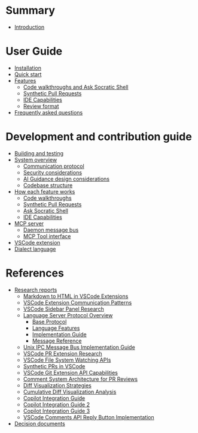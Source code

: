 # Summary

<!-- Claude: consult chapters in this file for deeper background on topics as needed -->

- [Introduction](./introduction.md) <!-- 💡: Project overview, problem statement, and relationship to socratic shell ecosystem -->

# User Guide <!-- 💡: End-user documentation for people using Dialectic in their AI development workflow -->

- [Installation](./installation.md) <!-- 💡: Step-by-step setup for both VSCode extension and MCP server components -->
- [Quick start](./quick-start.md) <!-- 💡: Basic workflow example showing AI assistant → review display → navigation cycle -->
- [Features]() <!-- 💡: Explains how to use each feature -->
    - [Code walkthroughs and Ask Socratic Shell](./walkthroughs.md) <!-- 💡: Give examples of how to ask the agent to walk through code with you, what happens when you click links, and how you can use Ask Socratic Shell. -->
    - [Synthetic Pull Requests](./synthetic-pr.md) <!-- 💡: How to create PR-like reviews from LLM code changes, with AI insight comments (💡❓TODO/FIXME) and familiar review workflows for approving/requesting changes -->
    - [IDE Capabilities](./ide-capabilities.md) <!-- 💡: Natural language interface to VSCode/LSP features, current capabilities, and implementation details -->
    - [Review format](./review-format.md) <!-- 💡: Explains file:line syntax, reference-style links [file:line][], and markdown conventions AI assistants should follow -->
- [Frequently asked questions](./faq.md) <!-- 💡: Anticipated user questions about common errors, expected workflow, purpose, comparisons with other tools, etc -->

# Development and contribution guide <!-- 💡: Technical documentation for contributors and people wanting to understand system internals -->

- [Building and testing](./design/build-and-test.md) <!-- 💡: Development environment setup, build process, and testing procedures -->
- [System overview](./design/overview.md) <!-- 💡: High-level architecture showing MCP server ↔ VSCode extension communication via Unix sockets -->
    - [Communication protocol](./design/protocol.md) <!-- 💡: JSON message format, Unix socket/named pipe IPC, and error handling between components -->
    - [Security considerations](./design/security.md) <!-- 💡: CSP headers, DOMPurify sanitization, and secure webview practices for markdown rendering -->
    - [AI Guidance design considerations](./design/ai-guidance.md) <!-- 💡: Design decisions made specifically to work well with AI collaboration patterns from socratic shell -->
    - [Codebase structure](./design/codebase-structure.md) <!-- 💡: Overview of project structure, key files, and how components connect for contributors -->
- [How each feature works]() <!-- 💡: Walk through the flow of particular features -->
    - [Code walkthroughs](./design/code-walkthroughs.md)
    - [Synthetic Pull Requests](./design/synthetic-pr.md) <!-- 💡: Git operations with git2, AI comment parsing (💡❓TODO/FIXME), MCP tool implementation, and VSCode CommentController integration for PR-like workflows -->
    - [Ask Socratic Shell](./design/ask-socratic-shell.md) <!-- 💡: How Ask Socratic Shell works, message flows, and implementation details -->
    - [IDE Capabilities](./design/ide-capabilities.md) <!-- 💡: Natural language interface to VSCode/LSP features, current capabilities, and implementation details -->
- [MCP server](./design/mcp-server.md) <!-- 💡: Highlights of the MCP server  --> 
    - [Daemon message bus](./design/daemon.md) <!-- 💡: Central message router implementation, client management, process lifecycle, and Unix socket server architecture -->
    - [MCP Tool interface](./design/mcp-tool-interface.md) <!-- 💡: API specification for AI assistants calling present_review tool with markdown content -->
- [VSCode extension](./design/extension.md) <!-- 💡: Highlights of the VSCode Extension design and implementation: activation, establishing IPC protocol -->
- [Dialect language](./design/dialect-language.md) <!-- 💡: JSON mini-language semantics for IDE operations - function composition, value types, and execution model -->


# References

- [Research reports]() <!-- 💡: Background research that informed design decisions - consult when discussing related technical topics -->
    - [Markdown to HTML in VSCode Extensions](./references/markdown-to-html-in-vscode.md) <!-- 💡: Comprehensive guide on markdown-it dominance (95% of VSCode extensions), custom renderer rules for link handling, multi-layered approach (parser/webview/extension), security with CSP and DOMPurify, command URI patterns. Relevant for: markdown processing, custom link handling, webview security, VSCode extension patterns -->
    - [VSCode Extension Communication Patterns](./references/cli-extension-communication-guide.md) <!-- 💡: Four communication approaches between CLI tools and VSCode extensions: Unix socket/named pipe (recommended), HTTP server, file-based, and remote execution considerations. Covers environmentVariableCollection for discovery, cross-platform compatibility, security best practices. Relevant for: MCP server communication, IPC implementation, CLI-extension integration -->
    - [VSCode Sidebar Panel Research](./references/vscode-extensions-sidebar-panel-research-report.md) <!-- 💡: Complete guide for VSCode extension sidebar panels including TreeDataProvider registration, package.json configuration, debugging strategies. Covers TreeView vs Webview approaches for content display, common configuration issues, and systematic debugging steps. Relevant for: sidebar UI implementation, extension architecture, TreeView/Webview decisions -->
    - [Language Server Protocol Overview](./references/lsp-overview/README.md) <!-- 💡: LSP architecture solving M×N complexity problem with client-server model, JSON-RPC 2.0 messaging, multiple transport options (stdio, sockets, TCP, Node.js IPC). Reduces editor×language integrations from M×N to M+N. Relevant for: protocol design patterns, client-server communication, future LSP integration considerations -->
        - [Base Protocol](./references/lsp-overview/base-protocol.md) <!-- 💡: JSON-RPC 2.0 foundation with HTTP-style headers, Content-Length mandatory for stream communication, request/response/notification model with id correlation, standard and LSP-specific error codes. Relevant for: protocol design, message structure, error handling patterns -->
        - [Language Features](./references/lsp-overview/language-features.md) <!-- 💡: Comprehensive LSP feature catalog including navigation (go-to-definition, find references), information (hover, signature help), code intelligence (completion, actions, lens), formatting, semantic tokens, inlay hints, and diagnostics (push/pull models). Relevant for: code intelligence features, enhanced review experience, future LSP integration -->
        - [Implementation Guide](./references/lsp-overview/implementation-guide.md) <!-- 💡: Practical LSP server/client implementation patterns covering process isolation, message ordering, state management, error handling with exponential backoff, transport configuration (--stdio, --pipe, --socket), three-tier testing strategy, and security considerations (input validation, process isolation, path sanitization). Relevant for: robust IPC implementation, testing strategy, security best practices -->
        - [Message Reference](./references/lsp-overview/message-reference.md) <!-- 💡: Complete LSP message catalog with request/response pairs, notifications, $/prefixed protocol messages, capabilities exchange during initialization, document synchronization (full/incremental), workspace/window features, and proper lifecycle management (initialize → initialized → shutdown → exit). Relevant for: protocol patterns, capability negotiation, document synchronization, future LSP integration -->
    - [Unix IPC Message Bus Implementation Guide](./references/unix-message-bus-architecture.md) <!-- 💡: Comprehensive research on Unix IPC message bus patterns covering Unix domain sockets vs other mechanisms, hub-and-spoke architecture with central broker, epoll-based event handling, process lifecycle management, performance optimization through hybrid approaches, security hardening, and real-world implementations (D-Bus, Redis, nanomsg). Validates Unix sockets as superior foundation for multi-client message buses with concrete implementation patterns. Relevant for: message bus daemon design, IPC architecture decisions, multi-process communication, performance considerations -->
    - [VSCode PR Extension Research](./references/vscode-extensions-dev-pattern.md) <!-- 💡: This research report provides comprehensive technical documentation for building a VS Code extension that creates synthetic pull requests for LLM-generated code changes, covering all essential VS Code Extension APIs with detailed implementation examples. It includes the Comment Controller API for creating PR-like commenting experiences with pre-populated LLM explanations, the Tree View API for PR navigation interfaces in VS Code's sidebar, the Webview API for detailed PR panels with approve/request changes functionality, diff viewer integration for showing file changes, and file system watchers for detecting LLM modifications. The report contains practical code examples for comment thread management, tree data providers, webview panel creation, change tracking systems, command registration for review actions, and integration patterns for forwarding user feedback to LLMs and applying their suggested changes back to the codebase. Consult this report when implementing VS Code extensions that need to display code diffs, manage commenting workflows, create custom sidebar views, integrate with LLM APIs for code review scenarios, or replicate GitHub-style pull request interfaces within VS Code. -->
    - [VSCode File System Watching APIs](./references/VS-Code-file-system-watching.md) <!-- This comprehensive guide covers VS Code's file system watching capabilities for extension developers, including the workspace.createFileSystemWatcher() API, platform-specific implementations (Linux inotify, Windows ReadDirectoryChangesW, macOS FSEvents), performance optimization strategies, and handling external file changes that occur outside VS Code. It provides detailed implementation patterns for debouncing rapid changes, monitoring configuration files, handling race conditions and temporary files, optimizing glob patterns and exclusion rules, and working with remote development environments (WSL, SSH, containers, Codespaces). Consult this guide when building VS Code extensions that need to monitor file system changes, detect external modifications, optimize watching performance, handle cross-platform file events, implement change tracking systems, or work with file watching in remote development scenarios. -->
    - [Synthetic PRs in VSCode](./references/Synthetic-PRs-in-vscode.md) <!-- This research report provides comprehensive technical guidance for building synthetic/local pull request systems in VS Code that work entirely with local data without requiring remote Git repositories. It covers the CommentController API for code review interfaces, Git Extension API for local repository access, Source Control API integration, custom diff generation, state persistence strategies, and user interaction patterns that mirror traditional PR workflows. The report includes implementation examples from GitHub, Azure DevOps, and GitLab extensions, architectural recommendations for PR lifecycle management, and specific patterns for creating "fake" PRs from local Git changes, AI-generated code, or working directory modifications. Consult this report when building VS Code extensions that need local code review capabilities, synthetic PR interfaces, comment systems for line-by-line feedback, Git integration without remotes, AI code review workflows, or custom diff viewing experiences that don't rely on external PR providers. -->
    - [VSCode Git Extension API Capabilities](./references/VSCode-Git-Extension-API-capabilities.md) <!-- 💡: Comprehensive analysis of VSCode's Git Extension API limitations and capabilities for synthetic PR implementation. Documents that the API lacks commit range parsing (HEAD~2..HEAD), structured file change data with statistics, multi-file PR review interfaces, and arbitrary commit diff generation. Validates the architectural decision to use custom Git operations (git2) for complex diff generation while leveraging VSCode APIs for UI integration. Includes detailed API method analysis and production extension patterns. Relevant for: Git integration decisions, API capability assessment, hybrid architecture validation -->
    - [Comment System Architecture for PR Reviews](./references/comment-system-on-pr.md) <!-- 💡: Definitive architectural analysis for implementing GitHub-style PR comment systems in VSCode extensions. Covers CommentController API as the only viable choice (vs deprecated alternatives), DiffEditor integration for native file comparison, strategic webview enhancement for AI-specific features, and hybrid approach balancing native integration with AI conversation flexibility. Includes complete implementation patterns, phase-by-phase development strategy, and architectural trade-offs. Relevant for: comment system implementation, PR review UI, AI-human conversation interfaces, VSCode native integration -->
    - [Diff Visualization Strategies](./references/diff-visualization.md) <!-- 💡: Research on diff visualization approaches for VSCode extensions covering native DiffEditor integration, custom diff rendering, syntax highlighting preservation, and performance considerations. Analyzes trade-offs between VSCode's built-in diff capabilities vs custom implementations for AI-generated code reviews. Includes implementation patterns for GitHub-style diff display and line-by-line commenting integration. Relevant for: diff display implementation, syntax highlighting, performance optimization, visual diff design -->
    - [Cumulative Diff Visualization Analysis](./references/diff-visualization-cumulative.md) <!-- 💡: Extended analysis of diff visualization patterns specifically for cumulative/multi-file changes in synthetic PR contexts. Covers strategies for displaying related changes across multiple files, maintaining context between file diffs, and optimizing performance for large changesets. Includes patterns from production extensions and recommendations for AI-generated code review workflows. Relevant for: multi-file diff display, performance optimization, cumulative change visualization -->
    - [Copilot Integration Guide](./references/copilot-guide.md) <!-- 💡: Analysis of GitHub Copilot's VSCode integration patterns for AI-assisted development workflows. Covers comment-based AI interaction, inline suggestion systems, and integration with existing VSCode features. Provides insights for building complementary AI tools that work alongside Copilot. Relevant for: AI integration patterns, comment-based workflows, VSCode AI tool ecosystem -->
    - [Copilot Integration Guide 2](./references/copilot-guide-2.md) <!-- 💡: Extended analysis of Copilot integration patterns focusing on advanced features like chat interfaces, context awareness, and multi-turn conversations. Covers architectural patterns for AI tools that need to maintain conversation state and integrate with VSCode's editing experience. Relevant for: AI chat interfaces, conversation state management, advanced AI integration -->
    - [Copilot Integration Guide 3](./references/copilot-guide-3.md) <!-- 💡: Comprehensive guide for implementing GitHub PR-style commenting UI in VSCode extensions with multi-line comment support, clickable gutter icons, expanded comment threads, and "Make Code Suggestion" functionality. Covers CommentController API, CommentingRangeProvider implementation, and troubleshooting common issues like missing reply buttons. Based on analysis of GitHub PR extension patterns. Relevant for: comment UI implementation, multi-line commenting, suggestion workflows, GitHub PR-style interfaces -->
    - [VSCode Comments API Reply Button Implementation](./references/VSCode-Comments-API-Reply-Button.md) <!-- 💡: Definitive technical guide for implementing working reply buttons and multi-line comments in VSCode extensions using the Comments API. Covers the complete implementation pattern including CommentingRangeProvider requirements, package.json menu contributions, command registration, and custom action buttons like "Make Suggestion". Includes minimal working examples and troubleshooting for common issues. Based on analysis of microsoft/vscode-pull-request-github extension. Relevant for: reply button functionality, multi-line comment selection, custom comment actions, Comments API implementation -->
- [Decision documents]()